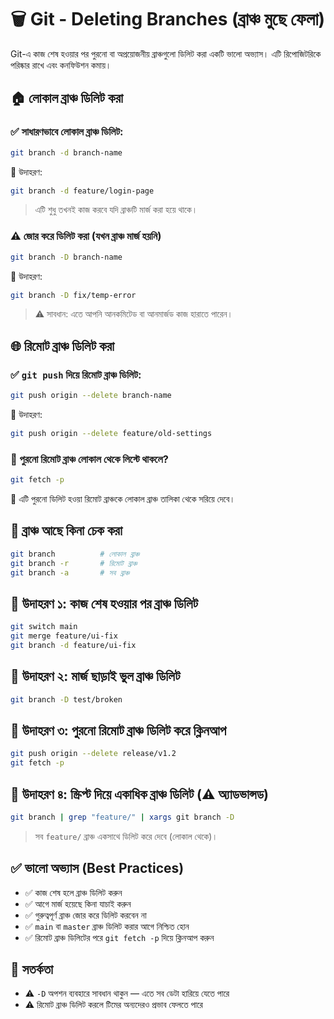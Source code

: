 # 🗑️ Git - Deleting Branches (ব্রাঞ্চ মুছে ফেলা)

Git-এ কাজ শেষ হওয়ার পর পুরনো বা অপ্রয়োজনীয় ব্রাঞ্চগুলো ডিলিট করা একটি ভালো অভ্যাস। এটি রিপোজিটরিকে পরিষ্কার রাখে এবং কনফিউশন কমায়।

## 🏠 লোকাল ব্রাঞ্চ ডিলিট করা

### ✅ সাধারণভাবে লোকাল ব্রাঞ্চ ডিলিট:

```bash
git branch -d branch-name
````

🔹 উদাহরণ:

```bash
git branch -d feature/login-page
```

> এটি শুধু তখনই কাজ করবে যদি ব্রাঞ্চটি মার্জ করা হয়ে থাকে।

### ⚠️ জোর করে ডিলিট করা (যখন ব্রাঞ্চ মার্জ হয়নি)

```bash
git branch -D branch-name
```

🔹 উদাহরণ:

```bash
git branch -D fix/temp-error
```

> ⚠️ সাবধান: এতে আপনি আনকমিটেড বা আনমার্জড কাজ হারাতে পারেন।

## 🌐 রিমোট ব্রাঞ্চ ডিলিট করা

### ✅ `git push` দিয়ে রিমোট ব্রাঞ্চ ডিলিট:

```bash
git push origin --delete branch-name
```

🔹 উদাহরণ:

```bash
git push origin --delete feature/old-settings
```

### 🧠 পুরনো রিমোট ব্রাঞ্চ লোকাল থেকে লিস্টে থাকলে?

```bash
git fetch -p
```

🔹 এটি পুরনো ডিলিট হওয়া রিমোট ব্রাঞ্চকে লোকাল ব্রাঞ্চ তালিকা থেকে সরিয়ে দেবে।

## 🔎 ব্রাঞ্চ আছে কিনা চেক করা

```bash
git branch          # লোকাল ব্রাঞ্চ
git branch -r       # রিমোট ব্রাঞ্চ
git branch -a       # সব ব্রাঞ্চ
```

## 🧪 উদাহরণ ১: কাজ শেষ হওয়ার পর ব্রাঞ্চ ডিলিট

```bash
git switch main
git merge feature/ui-fix
git branch -d feature/ui-fix
```

## 🧪 উদাহরণ ২: মার্জ ছাড়াই ভুল ব্রাঞ্চ ডিলিট

```bash
git branch -D test/broken
```

## 🧪 উদাহরণ ৩: পুরনো রিমোট ব্রাঞ্চ ডিলিট করে ক্লিনআপ

```bash
git push origin --delete release/v1.2
git fetch -p
```

## 🧪 উদাহরণ ৪: স্ক্রিপ্ট দিয়ে একাধিক ব্রাঞ্চ ডিলিট (⚠️ অ্যাডভান্সড)

```bash
git branch | grep "feature/" | xargs git branch -D
```

> সব `feature/` ব্রাঞ্চ একসাথে ডিলিট করে দেবে (লোকাল থেকে)।

## ✅ ভালো অভ্যাস (Best Practices)

* ✅ কাজ শেষ হলে ব্রাঞ্চ ডিলিট করুন
* ✅ আগে মার্জ হয়েছে কিনা যাচাই করুন
* ✅ গুরুত্বপূর্ণ ব্রাঞ্চ জোর করে ডিলিট করবেন না
* ✅ `main` বা `master` ব্রাঞ্চ ডিলিট করার আগে নিশ্চিত হোন
* ✅ রিমোট ব্রাঞ্চ ডিলিটের পরে `git fetch -p` দিয়ে ক্লিনআপ করুন

## 🔐 সতর্কতা

* ⚠️ `-D` অপশন ব্যবহারে সাবধান থাকুন — এতে সব ডেটা হারিয়ে যেতে পারে
* ⚠️ রিমোট ব্রাঞ্চ ডিলিট করলে টিমের অন্যদেরও প্রভাব ফেলতে পারে


